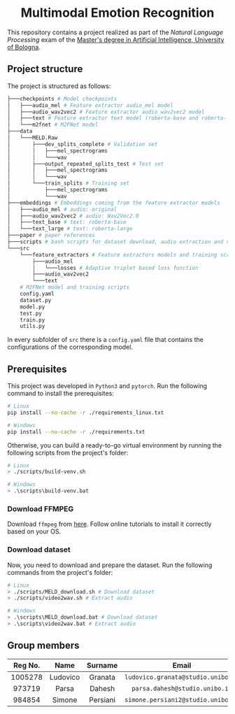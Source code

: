 <h1 align='center'> Multimodal Emotion Recognition </h1>

This repository contains a project realized as part of the _Natural Language Processing_ exam of the [Master's degree in Artificial Intelligence, University of Bologna](https://corsi.unibo.it/2cycle/artificial-intelligence).

## Project structure

The project is structured as follows:

```bash
├───checkpoints # Model checkpoints
│   ├───audio_mel # Feature extractor audio_mel model
│   ├───audio_wav2vec2 # Feature extractor audio_wav2vec2 model
│   ├───text # Feature extractor text model (roberta-base and roberta-large)
│   └───m2fnet # M2FNet model
├───data
│   └───MELD.Raw
│       ├───dev_splits_complete # Validation set
│       │   ├───mel_spectrograms
│       │   └───wav
│       ├───output_repeated_splits_test # Test set
│       │   ├───mel_spectrograms
│       │   └───wav
│       └───train_splits # Training set
│           ├───mel_spectrograms
│           └───wav
├───embeddings # Embeddings coming from the feature extractor models
│   ├───audio_mel # audio: original
│   ├───audio_wav2vec2 # audio: Wav2Vec2.0
│   ├───text_base # text: roberta-base
│   └───text_large # text: roberta-large
├───paper # paper references
├───scripts # bash scripts for dataset download, audio extraction and venv creation
└───src
    └───feature_extractors # Feature extractors models and training scripts
        ├───audio_mel
        │   └───losses # Adaptive triplet based loss function
        ├───audio_wav2vec2
        └───text
	# M2FNet model and training scripts
    config.yaml
    dataset.py
    model.py
    test.py
    train.py
    utils.py
```

In every subfolder of `src` there is a `config.yaml` file that contains the configurations of the corresponding model.

## Prerequisites

This project was developed in `Python3` and `pytorch`. Run the following command to install the prerequisites:

```bash
# Linux
pip install --no-cache -r ./requirements_linux.txt

# Windows
pip install --no-cache -r ./requirements.txt
```

Otherwise, you can build a ready-to-go virtual environment by running the following scripts from the project's folder:

```bash
# Linux
> ./scripts/build-venv.sh

# Windows
> .\scripts\build-venv.bat
```

### Download FFMPEG

Download `ffmpeg` from [here](https://ffmpeg.org/download.html). Follow online tutorials to install it correctly based on your OS.

### Download dataset

Now, you need to download and prepare the dataset. Run the following commands from the project's folder:

```bash
# Linux
> ./scripts/MELD_download.sh # Download dataset
> ./scripts/video2wav.sh # Extract audio

# Windows
> .\scripts\MELD_download.bat # Download dataset
> .\scripts\video2wav.bat # Extract audio
```



## Group members

|  Reg No.  |  Name     |  Surname  |     Email                              |    Username      |
| :-------: | :-------: | :-------: | :------------------------------------: | :--------------: |
|  1005278  | Ludovico  | Granata   | `ludovico.granata@studio.unibo.it`     | [_LudovicoGranata_](https://github.com/LudovicoGranata) |
|  973719  | Parsa     | Dahesh    | `parsa.dahesh@studio.unibo.it`         | [_ParsaD23_](https://github.com/ParsaD23) |
|  984854  | Simone    | Persiani  | `simone.persiani2@studio.unibo.it`     | [_iosonopersia_](https://github.com/iosonopersia) |

